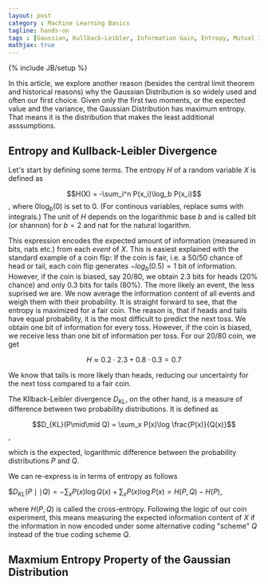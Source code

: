 ```yaml
---
layout: post
category : Machine Learning Basics
tagline: hands-on
tags : [Gaussian, Kullback-Leibler, Information Gain, Entropy, Mutual Information]
mathjax: true
---
```

{% include JB/setup %}

In this article, we explore another reason (besides the central limit theorem and historical reasons) why the Gaussian Distribution is so widely used and often our first choice.
Given only the first two moments, or the expected value and the variance, the Gaussian Distribution has maximum entropy. That means it is the distribution that makes the least additional asssumptions.

## Entropy and Kullback-Leibler Divergence

Let's start by defining some terms. The entropy $H$ of a random variable $X$ is defined as 

$$H(X) = -\sum_i^n P(x_i)\log_b P(x_i)$$, where $0 \log_b(0)$ is set to $0$. (For continous variables, replace sums with integrals.)
The unit of $H$ depends on the logarithmic base $b$ and is called bit (or shannon) for $b=2$ and nat for the natural logarithm.

This expression encodes the expected amount of information (measured in bits, nats etc.) from each _event_ of $X$. This is easiest explained with the standard example of a coin flip:
If the coin is fair, i.e. a 50/50 chance of head or tail, each coin flip generates $-log_b(0.5) = 1$ bit of information. However, if the coin is biased, say 20/80, we obtain $2.3$ bits for heads (20% chance) and only $0.3$ bits for tails (80%).
The more likely an event, the less suprised we are. We now average the information content of all events and weigh them with their probability. 
It is straight forward to see, that the entropy is maximized for a fair coin. The reason is, that if heads and tails have equal probability, it is the most difficult to predict the next toss. We obtain one bit of information for every toss.
However, if the coin is biased, we receive less than one bit of information per toss. For our 20/80 coin, we get 

$$H \approx 0.2 \cdot 2.3 + 0.8 \cdot 0.3 = 0.7$$

We know that tails is more likely than heads, reducing our uncertainty for the next toss compared to a fair coin.

The Kllback-Leibler divergence $D_{KL}$, on the other hand, is a measure of difference between two probability distributions. It is defined as

$$D_{KL}(P\mid\mid Q) = \sum_x P(x)\log \frac{P(x)}{Q(x)}$$,

which is the expected, logarithmic difference between the probability distributions $P$ and $Q$.

We can re-express is in terms of entropy as follows

$$D_{KL}(P\mid\mid Q) = - \sum_x P(x)\log Q(x) + \sum_x P(x)\log P(x) = H(P,Q) - H(P)$,

where $H(P,Q)$ is called the cross-entropy. Following the logic of our coin experiment, this means measuring the expected information content of $X$ if the information in now encoded under some alternative coding "scheme" $Q$ instead of the true coding scheme $Q$.

## Maxmium Entropy Property of the Gaussian Distribution




